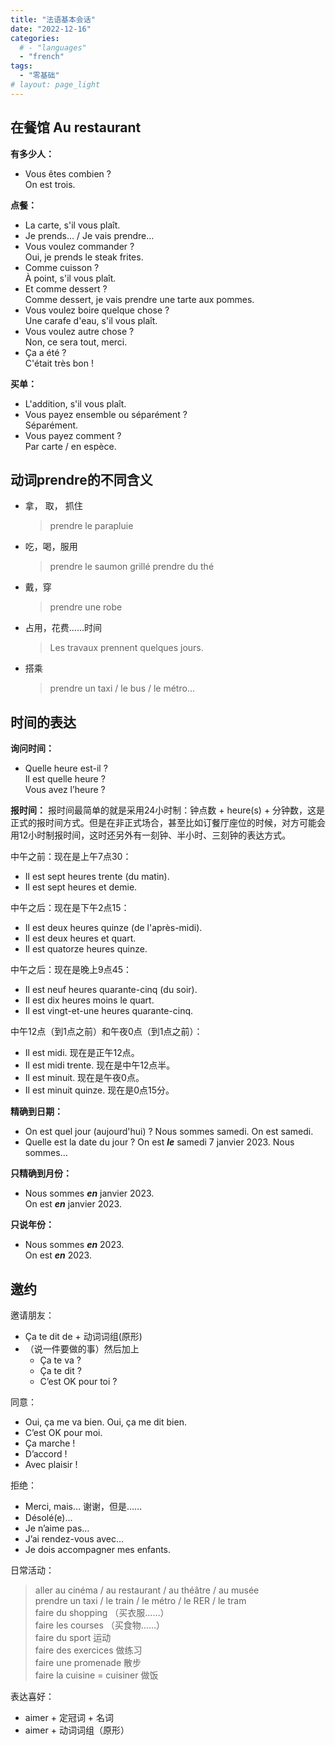 ```yaml
---
title: "法语基本会话"
date: "2022-12-16"
categories: 
  # - "languages"
  - "french"
tags:
  - "零基础"
# layout: page_light
---
```


## 在餐馆 Au restaurant

**有多少人：**
- Vous êtes combien ?  
  On est trois.

**点餐：**
- La carte, s'il vous plaît.
- Je prends… / Je vais prendre…
- Vous voulez commander ?  
  Oui, je prends le steak frites.
- Comme cuisson ?  
  À point, s'il vous plaît.
- Et comme dessert ?  
  Comme dessert, je vais prendre une tarte aux pommes.
- Vous voulez boire quelque chose ?  
  Une carafe d'eau, s'il vous plaît.
- Vous voulez autre chose ?  
  Non, ce sera tout, merci.
- Ça a été ?  
  C'était très bon !

**买单：**
- L'addition, s'il vous plaît.
- Vous payez ensemble ou séparément ?  
  Séparément.
- Vous payez comment ?  
  Par carte / en espèce.


## 动词prendre的不同含义
- 拿， 取， 抓住
  > prendre le parapluie
- 吃，喝，服用 
  > prendre le saumon grillé
  > prendre du thé
- 戴，穿 
  > prendre une robe
- 占用，花费......时间 
  > Les travaux prennent quelques jours.
- 搭乘
  > prendre un taxi / le bus / le métro…


## 时间的表达

**询问时间：**
- Quelle heure est-il ?   
  Il est quelle heure ?  
  Vous avez l’heure ? 

**报时间：**
报时间最简单的就是采用24小时制：钟点数 + heure(s) + 分钟数，这是正式的报时间方式。但是在非正式场合，甚至比如订餐厅座位的时候，对方可能会用12小时制报时间，这时还另外有一刻钟、半小时、三刻钟的表达方式。

中午之前：现在是上午7点30： 
- Il est sept heures trente (du matin).
- Il est sept heures et demie.

中午之后：现在是下午2点15：
- Il est deux heures quinze (de l'après-midi).
- Il est deux heures et quart.
- Il est quatorze heures quinze.

中午之后：现在是晚上9点45：
- Il est neuf heures quarante-cinq (du soir). 
- Il est dix heures moins le quart. 
- Il est vingt-et-une heures quarante-cinq.

中午12点（到1点之前）和午夜0点（到1点之前）：
- Il est midi. 现在是正午12点。
- Il est midi trente. 现在是中午12点半。 
- Il est minuit. 现在是午夜0点。
- Il est minuit quinze. 现在是0点15分。 

**精确到日期：**
- On est quel jour (aujourd'hui) ?
  Nous sommes samedi.
  On est samedi.  
- Quelle est la date du jour ?
  On est ***le*** samedi 7 janvier 2023.
  Nous sommes…

**只精确到月份：**
- Nous sommes ***en*** janvier 2023.  
  On est ***en*** janvier 2023.

**只说年份：**
- Nous sommes ***en*** 2023.  
  On est ***en*** 2023.


## 邀约

邀请朋友：
- Ça te dit de + 动词词组(原形)
- （说一件要做的事）然后加上
  - Ça te va ?
  - Ça te dit ?
  - C’est OK pour toi ?

同意：
- Oui, ça me va bien.
  Oui, ça me dit bien.
- C’est OK pour moi.
- Ça marche !
- D’accord !
- Avec plaisir !

拒绝：
- Merci, mais… 谢谢，但是……
- Désolé(e)...
- Je n’aime pas…
- J’ai rendez-vous avec…
- Je dois accompagner mes enfants.

日常活动：
> aller au cinéma / au restaurant / au théâtre / au musée  
  prendre un taxi / le train / le métro / le RER / le tram  
  faire du shopping		（买衣服……）  
  faire les courses		（买食物……）  
  faire du sport			运动  
  faire des exercices		做练习  
  faire une promenade		散步  
  faire la cuisine = cuisiner	做饭  



表达喜好：
- aimer + 定冠词 + 名词
- aimer + 动词词组（原形）